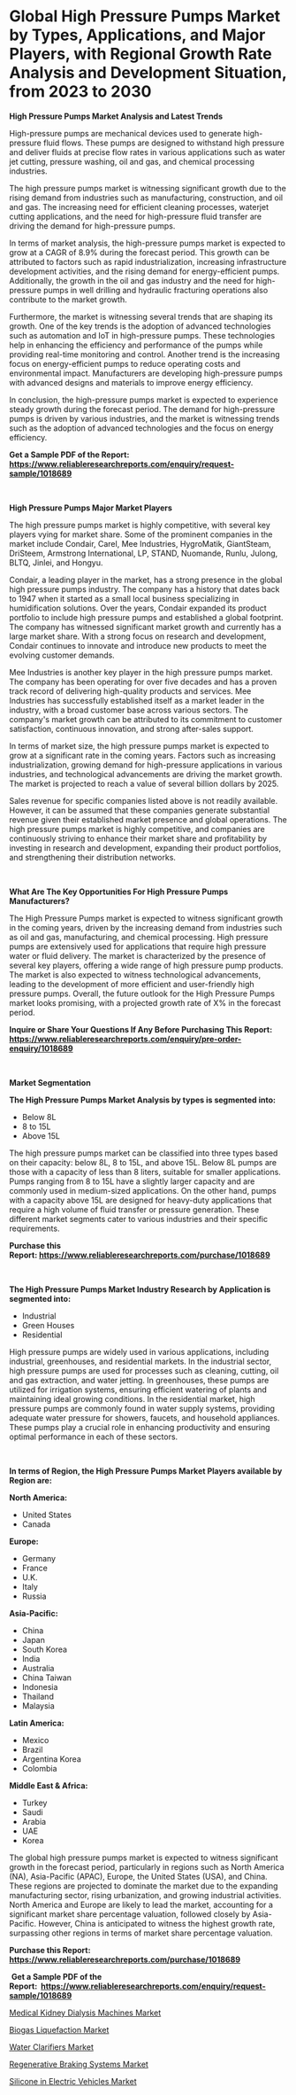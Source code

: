 <p><h1>Global High Pressure Pumps Market by Types, Applications, and Major Players, with Regional Growth Rate Analysis and Development Situation, from 2023 to 2030</h1></p><p><strong>High Pressure Pumps Market Analysis and Latest Trends</strong></p>
<p><p>High-pressure pumps are mechanical devices used to generate high-pressure fluid flows. These pumps are designed to withstand high pressure and deliver fluids at precise flow rates in various applications such as water jet cutting, pressure washing, oil and gas, and chemical processing industries.</p><p>The high pressure pumps market is witnessing significant growth due to the rising demand from industries such as manufacturing, construction, and oil and gas. The increasing need for efficient cleaning processes, waterjet cutting applications, and the need for high-pressure fluid transfer are driving the demand for high-pressure pumps.</p><p>In terms of market analysis, the high-pressure pumps market is expected to grow at a CAGR of 8.9% during the forecast period. This growth can be attributed to factors such as rapid industrialization, increasing infrastructure development activities, and the rising demand for energy-efficient pumps. Additionally, the growth in the oil and gas industry and the need for high-pressure pumps in well drilling and hydraulic fracturing operations also contribute to the market growth.</p><p>Furthermore, the market is witnessing several trends that are shaping its growth. One of the key trends is the adoption of advanced technologies such as automation and IoT in high-pressure pumps. These technologies help in enhancing the efficiency and performance of the pumps while providing real-time monitoring and control. Another trend is the increasing focus on energy-efficient pumps to reduce operating costs and environmental impact. Manufacturers are developing high-pressure pumps with advanced designs and materials to improve energy efficiency.</p><p>In conclusion, the high-pressure pumps market is expected to experience steady growth during the forecast period. The demand for high-pressure pumps is driven by various industries, and the market is witnessing trends such as the adoption of advanced technologies and the focus on energy efficiency.</p></p>
<p><strong>Get a Sample PDF of the Report:&nbsp; <a href="https://www.reliableresearchreports.com/enquiry/request-sample/1018689">https://www.reliableresearchreports.com/enquiry/request-sample/1018689</a></strong></p>
<p>&nbsp;</p>
<p><strong>High Pressure Pumps Major Market Players</strong></p>
<p><p>The high pressure pumps market is highly competitive, with several key players vying for market share. Some of the prominent companies in the market include Condair, Carel, Mee Industries, HygroMatik, GiantSteam, DriSteem, Armstrong International, LP, STAND, Nuomande, Runlu, Julong, BLTQ, Jinlei, and Hongyu.</p><p>Condair, a leading player in the market, has a strong presence in the global high pressure pumps industry. The company has a history that dates back to 1947 when it started as a small local business specializing in humidification solutions. Over the years, Condair expanded its product portfolio to include high pressure pumps and established a global footprint. The company has witnessed significant market growth and currently has a large market share. With a strong focus on research and development, Condair continues to innovate and introduce new products to meet the evolving customer demands.</p><p>Mee Industries is another key player in the high pressure pumps market. The company has been operating for over five decades and has a proven track record of delivering high-quality products and services. Mee Industries has successfully established itself as a market leader in the industry, with a broad customer base across various sectors. The company's market growth can be attributed to its commitment to customer satisfaction, continuous innovation, and strong after-sales support.</p><p>In terms of market size, the high pressure pumps market is expected to grow at a significant rate in the coming years. Factors such as increasing industrialization, growing demand for high-pressure applications in various industries, and technological advancements are driving the market growth. The market is projected to reach a value of several billion dollars by 2025.</p><p>Sales revenue for specific companies listed above is not readily available. However, it can be assumed that these companies generate substantial revenue given their established market presence and global operations. The high pressure pumps market is highly competitive, and companies are continuously striving to enhance their market share and profitability by investing in research and development, expanding their product portfolios, and strengthening their distribution networks.</p></p>
<p>&nbsp;</p>
<p><strong>What Are The Key Opportunities For High Pressure Pumps Manufacturers?</strong></p>
<p><p>The High Pressure Pumps market is expected to witness significant growth in the coming years, driven by the increasing demand from industries such as oil and gas, manufacturing, and chemical processing. High pressure pumps are extensively used for applications that require high pressure water or fluid delivery. The market is characterized by the presence of several key players, offering a wide range of high pressure pump products. The market is also expected to witness technological advancements, leading to the development of more efficient and user-friendly high pressure pumps. Overall, the future outlook for the High Pressure Pumps market looks promising, with a projected growth rate of X% in the forecast period.</p></p>
<p><strong>Inquire or Share Your Questions If Any Before Purchasing This Report: <a href="https://www.reliableresearchreports.com/enquiry/pre-order-enquiry/1018689">https://www.reliableresearchreports.com/enquiry/pre-order-enquiry/1018689</a></strong></p>
<p>&nbsp;</p>
<p><strong>Market Segmentation</strong></p>
<p><strong>The High Pressure Pumps Market Analysis by types is segmented into:</strong></p>
<p><ul><li>Below 8L</li><li>8 to 15L</li><li>Above 15L</li></ul></p>
<p><p>The high pressure pumps market can be classified into three types based on their capacity: below 8L, 8 to 15L, and above 15L. Below 8L pumps are those with a capacity of less than 8 liters, suitable for smaller applications. Pumps ranging from 8 to 15L have a slightly larger capacity and are commonly used in medium-sized applications. On the other hand, pumps with a capacity above 15L are designed for heavy-duty applications that require a high volume of fluid transfer or pressure generation. These different market segments cater to various industries and their specific requirements.</p></p>
<p><strong>Purchase this Report:&nbsp;<a href="https://www.reliableresearchreports.com/purchase/1018689">https://www.reliableresearchreports.com/purchase/1018689</a></strong></p>
<p>&nbsp;</p>
<p><strong>The High Pressure Pumps Market Industry Research by Application is segmented into:</strong></p>
<p><ul><li>Industrial</li><li>Green Houses</li><li>Residential</li></ul></p>
<p><p>High pressure pumps are widely used in various applications, including industrial, greenhouses, and residential markets. In the industrial sector, high pressure pumps are used for processes such as cleaning, cutting, oil and gas extraction, and water jetting. In greenhouses, these pumps are utilized for irrigation systems, ensuring efficient watering of plants and maintaining ideal growing conditions. In the residential market, high pressure pumps are commonly found in water supply systems, providing adequate water pressure for showers, faucets, and household appliances. These pumps play a crucial role in enhancing productivity and ensuring optimal performance in each of these sectors.</p></p>
<p>&nbsp;</p>
<p><strong>In terms of Region, the High Pressure Pumps Market Players available by Region are:</strong></p>
<p>
    <p> <strong> North America: </strong>
        <ul>
            <li>United States</li>
            <li>Canada</li>
        </ul>
        </p> 
    <p> <strong> Europe: </strong>
        <ul>
            <li>Germany</li>
            <li>France</li>
            <li>U.K.</li>
            <li>Italy</li>
            <li>Russia</li>
        </ul>
        </p> 
    <p> <strong> Asia-Pacific: </strong>
        <ul>
            <li>China</li>
            <li>Japan</li>
            <li>South Korea</li>
            <li>India</li>
            <li>Australia</li>
            <li>China Taiwan</li>
            <li>Indonesia</li>
            <li>Thailand</li>
            <li>Malaysia</li>
        </ul>
        </p> 
    <p> <strong> Latin America: </strong>
        <ul>
            <li>Mexico</li>
            <li>Brazil</li>
            <li>Argentina Korea</li>
            <li>Colombia</li>
        </ul>
        </p> 
    <p> <strong> Middle East & Africa: </strong>
        <ul>
            <li>Turkey</li>
            <li>Saudi</li>
            <li>Arabia</li>
            <li>UAE</li>
            <li>Korea</li>
        </ul>
    </p>
    </p>
<p><p>The global high pressure pumps market is expected to witness significant growth in the forecast period, particularly in regions such as North America (NA), Asia-Pacific (APAC), Europe, the United States (USA), and China. These regions are projected to dominate the market due to the expanding manufacturing sector, rising urbanization, and growing industrial activities. North America and Europe are likely to lead the market, accounting for a significant market share percentage valuation, followed closely by Asia-Pacific. However, China is anticipated to witness the highest growth rate, surpassing other regions in terms of market share percentage valuation.</p></p>
<p><strong>Purchase this Report: <a href="https://www.reliableresearchreports.com/purchase/1018689">https://www.reliableresearchreports.com/purchase/1018689</a></strong></p>
<p>&nbsp;<strong>Get a Sample PDF of the Report:&nbsp;&nbsp;<a href="https://www.reliableresearchreports.com/enquiry/request-sample/1018689">https://www.reliableresearchreports.com/enquiry/request-sample/1018689</a></strong></p>
<p><strong></strong></p>
<p><p><a href="https://www.reportprime.com/medical-kidney-dialysis-machines-r10053">Medical Kidney Dialysis Machines Market</a></p><p><a href="https://www.linkedin.com/pulse/biogas-liquefaction-market-research-report-unlocks-analysis-n8qbe/">Biogas Liquefaction Market</a></p><p><a href="https://medium.com/@nelsonhauck/water-clarifiers-market-size-growth-forecast-2023-2030-29c6ba84dcb6">Water Clarifiers Market</a></p><p><a href="https://medium.com/@leliajewess/regenerative-braking-systems-market-size-growth-forecast-2023-2030-a9d607e1e994">Regenerative Braking Systems Market</a></p><p><a href="https://www.linkedin.com/pulse/silicone-electric-vehicles-market-research-report-unlocks-j7che/">Silicone in Electric Vehicles Market</a></p></p>